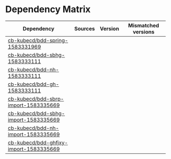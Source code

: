 # Dependency Matrix

Dependency | Sources | Version | Mismatched versions
---------- | ------- | ------- | -------------------
[cb-kubecd/bdd-spring-1583331969](https://github.com/cb-kubecd/bdd-spring-1583331969.git) |  | []() | 
[cb-kubecd/bdd-sbhg-1583333111](https://github.com/cb-kubecd/bdd-sbhg-1583333111.git) |  | []() | 
[cb-kubecd/bdd-nh-1583333111](https://github.com/cb-kubecd/bdd-nh-1583333111.git) |  | []() | 
[cb-kubecd/bdd-gh-1583333111](https://github.com/cb-kubecd/bdd-gh-1583333111.git) |  | []() | 
[cb-kubecd/bdd-sbrp-import-1583335669](https://github.com/cb-kubecd/bdd-sbrp-import-1583335669.git) |  | []() | 
[cb-kubecd/bdd-sbhg-import-1583335669](https://github.com/cb-kubecd/bdd-sbhg-import-1583335669.git) |  | []() | 
[cb-kubecd/bdd-nh-import-1583335669](https://github.com/cb-kubecd/bdd-nh-import-1583335669.git) |  | []() | 
[cb-kubecd/bdd-ghfjxy-import-1583335669](https://github.com/cb-kubecd/bdd-ghfjxy-import-1583335669.git) |  | []() | 
